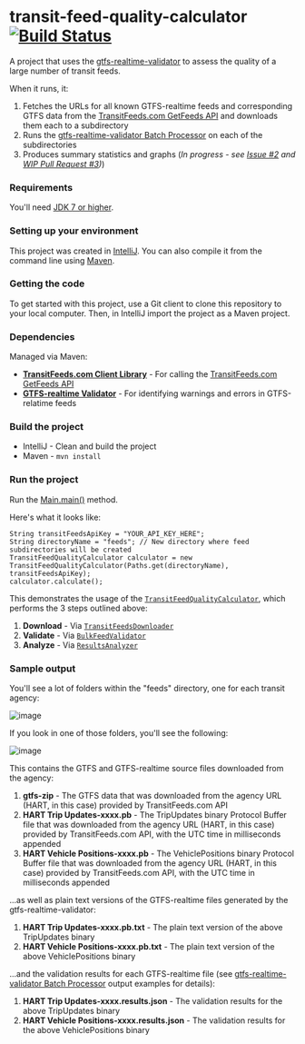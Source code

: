 # transit-feed-quality-calculator [![Build Status](https://travis-ci.org/CUTR-at-USF/transit-feed-quality-calculator.svg?branch=master)](https://travis-ci.org/CUTR-at-USF/transit-feed-quality-calculator)
A project that uses the [gtfs-realtime-validator](https://github.com/CUTR-at-USF/gtfs-realtime-validator) to assess the quality of a large number of transit feeds.

When it runs, it:
1. Fetches the URLs for all known GTFS-realtime feeds and corresponding GTFS data from the [TransitFeeds.com GetFeeds API](http://transitfeeds.com/api/swagger/#!/default/getFeeds) and downloads them each to a subdirectory
1. Runs the [gtfs-realtime-validator Batch Processor](https://github.com/CUTR-at-USF/gtfs-realtime-validator#batch-processing) on each of the subdirectories
1. Produces summary statistics and graphs (*In progress - see [Issue #2](https://github.com/CUTR-at-USF/transit-feed-quality-calculator/issues/2) and [WIP Pull Request #3](https://github.com/CUTR-at-USF/transit-feed-quality-calculator/pull/3))*) 

### Requirements

You'll need [JDK 7 or higher](http://www.oracle.com/technetwork/java/javase/downloads/index.html).

### Setting up your environment

This project was created in [IntelliJ](https://www.jetbrains.com/idea/).  You can also compile it from the command line using [Maven](https://maven.apache.org/).

### Getting the code

To get started with this project, use a Git client to clone this repository to your local computer.  Then, in IntelliJ import the project as a Maven project.

### Dependencies

Managed via Maven:

* [**TransitFeeds.com Client Library**](https://github.com/CUTR-at-USF/transitfeeds-client-library) - For calling the [TransitFeeds.com GetFeeds API](http://transitfeeds.com/api/swagger/#!/default/getFeeds)
* [**GTFS-realtime Validator**](https://github.com/CUTR-at-USF/gtfs-realtime-validator) - For identifying warnings and errors in GTFS-relatime feeds

### Build the project

* IntelliJ - Clean and build the project
* Maven - `mvn install`

### Run the project

Run the [Main.main()](https://github.com/CUTR-at-USF/transit-feed-quality-calculator/blob/master/src/main/java/edu/usf/cutr/transitfeedqualitycalculator/Main.java) method.

Here's what it looks like:

~~~
String transitFeedsApiKey = "YOUR_API_KEY_HERE";
String directoryName = "feeds"; // New directory where feed subdirectories will be created
TransitFeedQualityCalculator calculator = new TransitFeedQualityCalculator(Paths.get(directoryName), transitFeedsApiKey);
calculator.calculate();
~~~

This demonstrates the usage of the [`TransitFeedQualityCalculator`](https://github.com/CUTR-at-USF/transit-feed-quality-calculator/blob/master/src/main/java/edu/usf/cutr/transitfeedqualitycalculator/TransitFeedQualityCalculator.java), which performs the 3 steps outlined above:
1. **Download** - Via [`TransitFeedsDownloader`](https://github.com/CUTR-at-USF/transit-feed-quality-calculator/blob/master/src/main/java/edu/usf/cutr/transitfeedqualitycalculator/TransitFeedsDownloader.java)
1. **Validate** - Via [`BulkFeedValidator`](https://github.com/CUTR-at-USF/transit-feed-quality-calculator/blob/master/src/main/java/edu/usf/cutr/transitfeedqualitycalculator/BulkFeedValidator.java)
1. **Analyze** - Via [`ResultsAnalyzer`](https://github.com/CUTR-at-USF/transit-feed-quality-calculator/blob/master/src/main/java/edu/usf/cutr/transitfeedqualitycalculator/ResultsAnalyzer.java)

### Sample output

You'll see a lot of folders within the "feeds" directory, one for each transit agency:

![image](https://user-images.githubusercontent.com/928045/31410882-d16ea5b4-addd-11e7-9c9e-89b9d724a200.png)

If you look in one of those folders, you'll see the following:

![image](https://user-images.githubusercontent.com/928045/31410887-d40186c0-addd-11e7-9d69-117e97049792.png)

This contains the GTFS and GTFS-realtime source files downloaded from the agency:
1. **gtfs-zip** - The GTFS data that was downloaded from the agency URL (HART, in this case) provided by TransitFeeds.com API
1. **HART Trip Updates-xxxx.pb** - The TripUpdates binary Protocol Buffer file that was downloaded from the agency URL (HART, in this case) provided by TransitFeeds.com API, with the UTC time in milliseconds appended
1. **HART Vehicle Positions-xxxx.pb** - The VehiclePositions binary Protocol Buffer file that was downloaded from the agency URL (HART, in this case) provided by TransitFeeds.com API, with the UTC time in milliseconds appended

...as well as plain text versions of the GTFS-realtime files generated by the gtfs-realtime-validator:
1. **HART Trip Updates-xxxx.pb.txt** - The plain text version of the above TripUpdates binary
1. **HART Vehicle Positions-xxxx.pb.txt** - The plain text version of the above VehiclePositions binary

...and the validation results for each GTFS-realtime file (see [gtfs-realtime-validator Batch Processor](https://github.com/CUTR-at-USF/gtfs-realtime-validator#batch-processing) output examples for details):
1. **HART Trip Updates-xxxx.results.json** - The validation results for the above TripUpdates binary 
1. **HART Vehicle Positions-xxxx.results.json** - The validation results for the above VehiclePositions binary